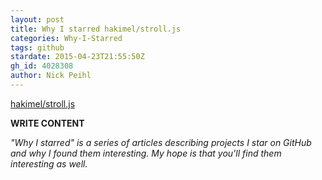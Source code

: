 ```yaml
---
layout: post
title: Why I starred hakimel/stroll.js
categories: Why-I-Starred
tags: github
stardate: 2015-04-23T21:55:50Z
gh_id: 4028308
author: Nick Peihl
---
```


[hakimel/stroll.js](star.repo.html_url)

**WRITE CONTENT**

*"Why I starred" is a series of articles describing projects I star on GitHub and why I found them interesting. My hope is that you'll find them interesting as well.*

